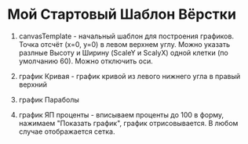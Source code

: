 # Мой Стартовый Шаблон Вёрстки

1. canvasTemplate - начальный шаблон для построения графиков.
Точка отсчёт (x=0, y=0) в левом верхнем углу.
Можно указать разлные Высоту и Ширину (ScaleY и ScalyX) одной клетки (по умолчанию 60).
Можно отключить оси.

2. график Кривая - график кривой из левого нижнего угла в правый верхний

3. график Параболы

4. график ЯП проценты - вписываем проценты до 100 в форму, нажимаем "Показать график", график отрисовывается. 
В любом случае отображается сетка.